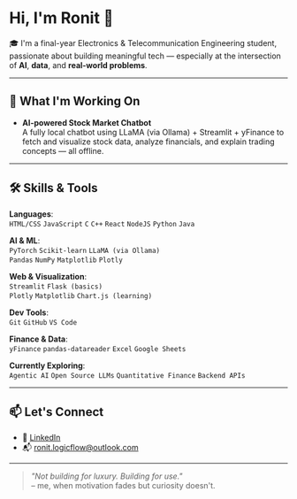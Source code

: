 # Hi, I'm Ronit 👋

🎓 I'm a final-year Electronics & Telecommunication Engineering student, passionate about building meaningful tech — especially at the intersection of **AI**, **data**, and **real-world problems**.

---

## 🚀 What I'm Working On
- **AI-powered Stock Market Chatbot**  
  A fully local chatbot using LLaMA (via Ollama) + Streamlit + yFinance to fetch and visualize stock data, analyze financials, and explain trading concepts — all offline.

---

## 🛠️ Skills & Tools

**Languages**:  
`HTML/CSS` `JavaScript` `C` `C++` `React` `NodeJS` `Python` `Java`

**AI & ML**:  
`PyTorch` `Scikit-learn` `LLaMA (via Ollama)`   
`Pandas` `NumPy` `Matplotlib` `Plotly`

**Web & Visualization**:  
`Streamlit` `Flask (basics)`   
`Plotly` `Matplotlib` `Chart.js (learning)`

**Dev Tools**:  
`Git` `GitHub` `VS Code`

**Finance & Data**:  
`yFinance` `pandas-datareader` `Excel` `Google Sheets`

**Currently Exploring**:  
`Agentic AI` `Open Source LLMs` `Quantitative Finance` `Backend APIs`

---

## 📫 Let's Connect
- 💼 [LinkedIn](https://www.linkedin.com/in/ronit-kolhe-29806a245/) 
- 📬 ronit.logicflow@outlook.com 

---

> _"Not building for luxury. Building for use."_  
> – me, when motivation fades but curiosity doesn't.
